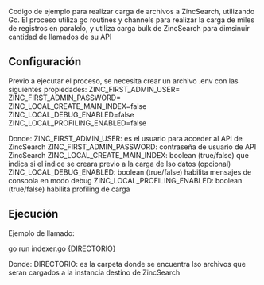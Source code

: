 Codigo de ejemplo para realizar carga de archivos a ZincSearch, utilizando Go. 
El proceso utiliza go routines y channels para realizar la carga de miles de registros en paralelo, y utiliza carga bulk de ZincSearch para dimsinuir cantidad de llamados de su API

## Configuración
Previo a ejecutar el proceso, se necesita crear un archivo .env con las siguientes propiedades:
ZINC_FIRST_ADMIN_USER=
ZINC_FIRST_ADMIN_PASSWORD=
ZINC_LOCAL_CREATE_MAIN_INDEX=false
ZINC_LOCAL_DEBUG_ENABLED=false
ZINC_LOCAL_PROFILING_ENABLED=false

Donde:
ZINC_FIRST_ADMIN_USER: es el usuario para acceder al API de ZincSearch
ZINC_FIRST_ADMIN_PASSWORD: contraseña de usuario de API ZincSearch
ZINC_LOCAL_CREATE_MAIN_INDEX: boolean (true/false) que indica si el indice se creara previo a la carga de lso datos (opcional)
ZINC_LOCAL_DEBUG_ENABLED: boolean (true/false) habilita mensajes de consoola en modo debug
ZINC_LOCAL_PROFILING_ENABLED: boolean (true/false) habilita profiling de carga


## Ejecución
Ejemplo de llamado:

go run indexer.go {DIRECTORIO}

Donde:
DIRECTORIO: es la carpeta donde se encuentra lso archivos que seran cargados a la instancia destino de ZincSearch


